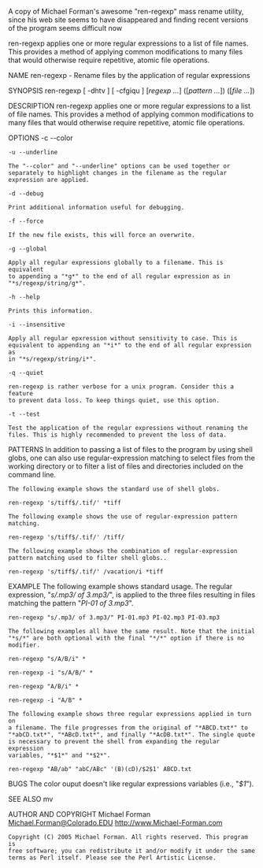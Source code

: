 A copy of Michael Forman's awesome "ren-regexp" mass rename utility, since his
web site seems to have disappeared and finding recent versions of the program
seems difficult now

ren-regexp applies one or more regular expressions to a list of file names.
This provides a method of applying common modifications to many files that
would otherwise require repetitive, atomic file operations.

NAME
    ren-regexp - Rename files by the application of regular expressions

SYNOPSIS
    ren-regexp [ -dhtv ] [ -cfgiqu ] [*regexp ...*] ([*pattern ...*])
    ([*file ...*])

DESCRIPTION
    ren-regexp applies one or more regular expressions to a list of file
    names. This provides a method of applying common modifications to many
    files that would otherwise require repetitive, atomic file operations.

OPTIONS
    -c --color

    -u --underline

    The "--color" and "--underline" options can be used together or
    separately to highlight changes in the filename as the regular
    expression are applied.

    -d --debug

    Print additional information useful for debugging.

    -f --force

    If the new file exists, this will force an overwrite.

    -g --global

    Apply all regular expressions globally to a filename. This is equivalent
    to appending a "*g*" to the end of all regular expression as in
    "*s/regexp/string/g*".

    -h --help

    Prints this information.

    -i --insensitive

    Apply all regular epxression without sensitivity to case. This is
    equivalent to appending an "*i*" to the end of all regular expression as
    in "*s/regexp/string/i*".

    -q --quiet

    ren-regexp is rather verbose for a unix program. Consider this a feature
    to prevent data loss. To keep things quiet, use this option.

    -t --test

    Test the application of the regular expressions without renaming the
    files. This is highly recommended to prevent the loss of data.

PATTERNS
    In addition to passing a list of files to the program by using shell
    globs, one can also use regular-expression matching to select files from
    the working directory or to filter a list of files and directories
    included on the command line.

    The following example shows the standard use of shell globs.

    ren-regexp 's/tiff$/.tif/' *tiff

    The following example shows the use of regular-expression pattern
    matching.

    ren-regexp 's/tiff$/.tif/' /tiff/

    The following example shows the combination of regular-expression
    pattern matching used to filter shell globs..

    ren-regexp 's/tiff$/.tif/' /vacation/i *tiff

EXAMPLE
    The following example shows standard usage. The regular expression,
    "*s/.mp3/ of 3.mp3/*", is applied to the three files resulting in files
    matching the pattern "*PI-01 of 3.mp3*".

    ren-regexp "s/.mp3/ of 3.mp3/" PI-01.mp3 PI-02.mp3 PI-03.mp3

    The following examples all have the same result. Note that the initial
    "*s/*" are both optional with the final "*/*" option if there is no
    modifier.

    ren-regexp "s/A/B/i" *

    ren-regexp -i "s/A/B/" *

    ren-regexp "A/B/i" *

    ren-regexp -i "A/B" *

    The following example shows three regular expressions applied in turn on
    a filename. The file progresses from the original of "*ABCD.txt*" to
    "*abCD.txt*", "*ABcD.txt*", and finally "*AcDB.txt*". The single quote
    is necessary to prevent the shell from expanding the regular expression
    variables, "*$1*" and "*$2*".

    ren-regexp "AB/ab" "abC/ABc" '(B)(cD)/$2$1' ABCD.txt

BUGS
    The color ouput doesn't like regular expressions variables (i.e.,
    "*$1*").

SEE ALSO
    mv

AUTHOR AND COPYRIGHT
    Michael Forman <Michael.Forman@Colorado.EDU>
    http://www.Michael-Forman.com

    Copyright (C) 2005 Michael Forman. All rights reserved. This program is
    free software; you can redistribute it and/or modify it under the same
    terms as Perl itself. Please see the Perl Artistic License.
